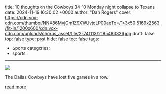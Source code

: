 title: 10 thoughts on the Cowboys 34-10 Monday night collapse to Texans
date: 2024-11-19 16:30:02 +0000
author: "Dan Rogers"
cover: https://cdn.vox-cdn.com/thumbor/NNX86MvjGm1Z9XWUvjoLP00aqTo=/143x50:5169x2563/fit-in/1200x600/cdn.vox-cdn.com/uploads/chorus_asset/file/25741113/2185483326.jpg
draft: false
top: false
type: post
hide: false
toc: false
tags:
  - Sports
categories:
  - sports
---

![](https://cdn.vox-cdn.com/thumbor/NNX86MvjGm1Z9XWUvjoLP00aqTo=/143x50:5169x2563/fit-in/1200x600/cdn.vox-cdn.com/uploads/chorus_asset/file/25741113/2185483326.jpg)

The Dallas Cowboys have lost five games in a row.

[read more](https://www.bloggingtheboys.com/2024/11/19/24300202/dallas-cowboys-34-10-monday-night-loss-houston-texans-joe-mixon-kavontae-turpin)
